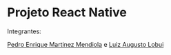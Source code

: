 ﻿# Projeto React Native
 
 Integrantes: 

[Pedro Enrique Martinez Mendiola](https://github.com/pedromendiola) e 
[Luiz Augusto Lobui](https://github.com/luizlobui)
